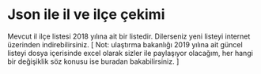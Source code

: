# Json ile il ve ilçe çekimi

Mevcut il ilçe listesi 2018 yılına ait bir listedir. Dilerseniz yeni listeyi internet üzerinden indirebilirsiniz. [ Not: ulaştırma bakanlığı 2019 yılına ait güncel listeyi dosya içerisinde excel olarak sizler ile paylaşıyor olacağım, her hangi bir değişiklik söz konusu ise buradan bakabilirsiniz. ]
